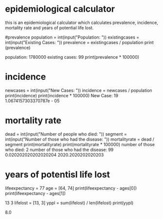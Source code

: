 # epidemiological calculator
this is an epidemiological calculator which calculates prevalence, incidence, mortality rate and years of potential life lost.

#prevalence
population = int(input("Population: "))
existingcases = int(input("Existing Cases: "))
prevalence = existingcases / population
print (prevalence)

population: 1780000
existing cases: 99
print(prevalence * 100000)
# incidence
newcases = int(input("New Cases: "))
incidence = newcases / population
print(incidence)
print(incidence * 100000)
New Case: 19
1.0674157303370787e - 05
# mortality rate
dead = int(input("Number of people who died: "))
segment = int(input("Number of those who had the disease: "))
mortalityrate = dead / segment
print(mortalityrate)
print(mortalityrate * 100000)
number of those who died: 2
number of those who had the disease: 99
0.020202020202020204
2020.2020202020203
# years of potentisl life lost
lifeexpectancy = 77
age = [64, 74]
print(lifeexpectancy - ages[0])
print(lifeexpectancy - ages[1])

13
3
lifelost = [13, 3]
yppl = sum(lifelost) / len(lifelost)
print(yypl)

8.0
